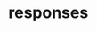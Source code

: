 # responses

<ApiObject
  path="mirascope.llm.responses.base_stream_response.AsyncChunkIterator"
  symbolName="AsyncChunkIterator"
  slug="async-chunk-iterator"
  canonicalPath="responses"
/>

<ApiObject
  path="mirascope.llm.responses.response.AsyncContextResponse"
  symbolName="AsyncContextResponse"
  slug="async-context-response"
  canonicalPath="responses"
/>

<ApiObject
  path="mirascope.llm.responses.stream_response.AsyncContextStreamResponse"
  symbolName="AsyncContextStreamResponse"
  slug="async-context-stream-response"
  canonicalPath="responses"
/>

<ApiObject
  path="mirascope.llm.responses.response.AsyncResponse"
  symbolName="AsyncResponse"
  slug="async-response"
  canonicalPath="responses"
/>

<ApiObject
  path="mirascope.llm.responses.streams.AsyncStream"
  symbolName="AsyncStream"
  slug="async-stream"
  canonicalPath="responses"
/>

<ApiObject
  path="mirascope.llm.responses.stream_response.AsyncStreamResponse"
  symbolName="AsyncStreamResponse"
  slug="async-stream-response"
  canonicalPath="responses"
/>

<ApiObject
  path="mirascope.llm.responses.streams.AsyncTextStream"
  symbolName="AsyncTextStream"
  slug="async-text-stream"
  canonicalPath="responses"
/>

<ApiObject
  path="mirascope.llm.responses.streams.AsyncThoughtStream"
  symbolName="AsyncThoughtStream"
  slug="async-thought-stream"
  canonicalPath="responses"
/>

<ApiObject
  path="mirascope.llm.responses.streams.AsyncToolCallStream"
  symbolName="AsyncToolCallStream"
  slug="async-tool-call-stream"
  canonicalPath="responses"
/>

<ApiObject
  path="mirascope.llm.responses.base_stream_response.ChunkIterator"
  symbolName="ChunkIterator"
  slug="chunk-iterator"
  canonicalPath="responses"
/>

<ApiObject
  path="mirascope.llm.responses.response.ContextResponse"
  symbolName="ContextResponse"
  slug="context-response"
  canonicalPath="responses"
/>

<ApiObject
  path="mirascope.llm.responses.stream_response.ContextStreamResponse"
  symbolName="ContextStreamResponse"
  slug="context-stream-response"
  canonicalPath="responses"
/>

<ApiObject
  path="mirascope.llm.responses.finish_reason.FinishReason"
  symbolName="FinishReason"
  slug="finish-reason"
  canonicalPath="responses"
/>

<ApiObject
  path="mirascope.llm.responses.finish_reason.FinishReasonChunk"
  symbolName="FinishReasonChunk"
  slug="finish-reason-chunk"
  canonicalPath="responses"
/>

<ApiObject
  path="mirascope.llm.responses.base_stream_response.RawMessageChunk"
  symbolName="RawMessageChunk"
  slug="raw-message-chunk"
  canonicalPath="responses"
/>

<ApiObject
  path="mirascope.llm.responses.base_stream_response.RawStreamEventChunk"
  symbolName="RawStreamEventChunk"
  slug="raw-stream-event-chunk"
  canonicalPath="responses"
/>

<ApiObject
  path="mirascope.llm.responses.response.Response"
  symbolName="Response"
  slug="response"
  canonicalPath="responses"
/>

<ApiObject
  path="mirascope.llm.responses.root_response.RootResponse"
  symbolName="RootResponse"
  slug="root-response"
  canonicalPath="responses"
/>

<ApiObject
  path="mirascope.llm.responses.streams.Stream"
  symbolName="Stream"
  slug="stream"
  canonicalPath="responses"
/>

<ApiObject
  path="mirascope.llm.responses.stream_response.StreamResponse"
  symbolName="StreamResponse"
  slug="stream-response"
  canonicalPath="responses"
/>

<ApiObject
  path="mirascope.llm.responses.base_stream_response.StreamResponseChunk"
  symbolName="StreamResponseChunk"
  slug="stream-response-chunk"
  canonicalPath="responses"
/>

<ApiObject
  path="mirascope.llm.responses.streams.TextStream"
  symbolName="TextStream"
  slug="text-stream"
  canonicalPath="responses"
/>

<ApiObject
  path="mirascope.llm.responses.streams.ThoughtStream"
  symbolName="ThoughtStream"
  slug="thought-stream"
  canonicalPath="responses"
/>

<ApiObject
  path="mirascope.llm.responses.streams.ToolCallStream"
  symbolName="ToolCallStream"
  slug="tool-call-stream"
  canonicalPath="responses"
/>

<ApiObject
  path="mirascope.llm.responses._utils"
  symbolName="_utils"
  slug="_utils_mod"
  canonicalPath="responses"
/>